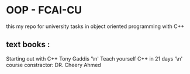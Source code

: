 # OOP - FCAI-CU
this my repo for university tasks in object oriented programming with C++ 
## text books : 
Starting out with C++ Tony Gaddis '\n'
Teach yourself C++ in 21 days '\n'
course constractor: DR. Cheery Ahmed
